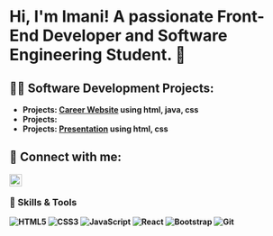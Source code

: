 <h1>Hi, I'm Imani! A passionate Front-End Developer and Software Engineering Student. 🌟</h1>

<h2>👨‍💻 Software Development Projects:</h2>

- <b>Projects: [Career Website](https://mani0320.github.io/careerWebsite/) using html, java, css</b>
- <b>Projects: 
- <b>Projects: [Presentation](https://mani0320.github.io/frontenddev/) using html, css</b>






<h2> 🤳 Connect with me:</h2>


[<img align="left" alt="Imanihill | LinkedIn" width="22px" src="https://cdn.jsdelivr.net/npm/simple-icons@v3/icons/linkedin.svg" />][linkedin]


[linkedin]: www.linkedin.com/in/imani-hill-170b09187
<br>
### 🚀 Skills & Tools
![HTML5](https://img.shields.io/badge/-HTML5-E34F26?style=flat-square&logo=html5&logoColor=white)
![CSS3](https://img.shields.io/badge/-CSS3-1572B6?style=flat-square&logo=css3)
![JavaScript](https://img.shields.io/badge/-JavaScript-F7DF1E?style=flat-square&logo=javascript&logoColor=black)
![React](https://img.shields.io/badge/-React-61DAFB?style=flat-square&logo=react&logoColor=black)
![Bootstrap](https://img.shields.io/badge/-Bootstrap-7952B3?style=flat-square&logo=bootstrap&logoColor=white)
![Git](https://img.shields.io/badge/-Git-F05032?style=flat-square&logo=git&logoColor=white)



